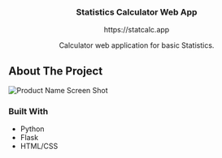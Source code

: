 
  <h3 align="center">Statistics Calculator Web App </h3>

  <p align="center">
    https://statcalc.app
</p>
  <p align="center">
    Calculator web application for basic Statistics.
</p>

<!-- ABOUT THE PROJECT -->
## About The Project

![Product Name Screen Shot](https://i.imgur.com/nfVfgIK.png "Picture")

### Built With

* Python
* Flask
* HTML/CSS
